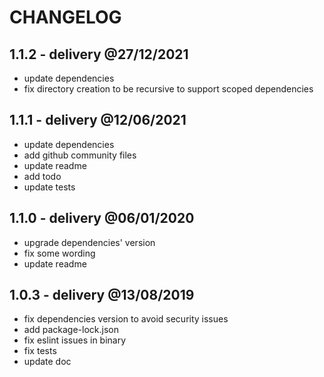 # CHANGELOG

## 1.1.2 - delivery @27/12/2021

- update dependencies
- fix directory creation to be recursive to support scoped dependencies

## 1.1.1 - delivery @12/06/2021

- update dependencies
- add github community files
- update readme
- add todo
- update tests

## 1.1.0 - delivery @06/01/2020

- upgrade dependencies' version
- fix some wording
- update readme

## 1.0.3 - delivery @13/08/2019

- fix dependencies version to avoid security issues
- add package-lock.json
- fix eslint issues in binary
- fix tests
- update doc
